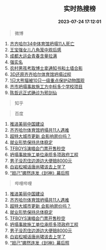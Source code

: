 <div align="center"><h2>实时热搜榜</h2><h4>2023-07-24 17:12:01</h4></div>

> 微博  

1. [齐齐哈尔34中体育馆坍塌11人死亡](https://s.weibo.com/weibo?q=%23%E9%BD%90%E9%BD%90%E5%93%88%E5%B0%9434%E4%B8%AD%E4%BD%93%E8%82%B2%E9%A6%86%E5%9D%8D%E5%A1%8C11%E4%BA%BA%E6%AD%BB%E4%BA%A1%23&t=31&band_rank=1&Refer=top)<br />
2. [王宝强女儿八角笼中观后感](https://s.weibo.com/weibo?q=%23%E7%8E%8B%E5%AE%9D%E5%BC%BA%E5%A5%B3%E5%84%BF%E5%85%AB%E8%A7%92%E7%AC%BC%E4%B8%AD%E8%A7%82%E5%90%8E%E6%84%9F%23&t=31&band_rank=2&Refer=top)<br />
3. [成都大运会青春含量拉满](https://s.weibo.com/weibo?q=%23%E6%88%90%E9%83%BD%E5%A4%A7%E8%BF%90%E4%BC%9A%E9%9D%92%E6%98%A5%E5%90%AB%E9%87%8F%E6%8B%89%E6%BB%A1%23&t=31&band_rank=3&Refer=top)<br />
4. [强实名](https://s.weibo.com/weibo?q=%E5%BC%BA%E5%AE%9E%E5%90%8D&t=31&band_rank=4&Refer=top)<br />
5. [农村男孩考取博士拿通知书和土墙合影](https://s.weibo.com/weibo?q=%23%E5%86%9C%E6%9D%91%E7%94%B7%E5%AD%A9%E8%80%83%E5%8F%96%E5%8D%9A%E5%A3%AB%E6%8B%BF%E9%80%9A%E7%9F%A5%E4%B9%A6%E5%92%8C%E5%9C%9F%E5%A2%99%E5%90%88%E5%BD%B1%23&t=31&band_rank=5&Refer=top)<br />
6. [3D还原齐齐哈尔体育馆坍塌过程](https://s.weibo.com/weibo?q=%233D%E8%BF%98%E5%8E%9F%E9%BD%90%E9%BD%90%E5%93%88%E5%B0%94%E4%BD%93%E8%82%B2%E9%A6%86%E5%9D%8D%E5%A1%8C%E8%BF%87%E7%A8%8B%23&t=31&band_rank=6&Refer=top)<br />
7. [1只大熊猫被10只一级重点保护动物围观](https://s.weibo.com/weibo?q=%231%E5%8F%AA%E5%A4%A7%E7%86%8A%E7%8C%AB%E8%A2%AB10%E5%8F%AA%E4%B8%80%E7%BA%A7%E9%87%8D%E7%82%B9%E4%BF%9D%E6%8A%A4%E5%8A%A8%E7%89%A9%E5%9B%B4%E8%A7%82%23&t=31&band_rank=7&Refer=top)<br />
8. [齐市坍塌事故施工方中标多个学校项目](https://s.weibo.com/weibo?q=%23%E9%BD%90%E5%B8%82%E5%9D%8D%E5%A1%8C%E4%BA%8B%E6%95%85%E6%96%BD%E5%B7%A5%E6%96%B9%E4%B8%AD%E6%A0%87%E5%A4%9A%E4%B8%AA%E5%AD%A6%E6%A0%A1%E9%A1%B9%E7%9B%AE%23&t=31&band_rank=8&Refer=top)<br />
9. [陈哲远正式确诊为邪剑仙](https://s.weibo.com/weibo?q=%23%E9%99%88%E5%93%B2%E8%BF%9C%E6%AD%A3%E5%BC%8F%E7%A1%AE%E8%AF%8A%E4%B8%BA%E9%82%AA%E5%89%91%E4%BB%99%23&t=31&band_rank=9&Refer=top)<br />

> 知乎  


> 百度  

1. [推进美丽中国建设](https://www.baidu.com/s?wd=%E6%8E%A8%E8%BF%9B%E7%BE%8E%E4%B8%BD%E4%B8%AD%E5%9B%BD%E5%BB%BA%E8%AE%BE&sa=fyb_news&rsv_dl=fyb_news)<br />
2. [齐齐哈尔体育馆坍塌共11人遇难](https://www.baidu.com/s?wd=%E9%BD%90%E9%BD%90%E5%93%88%E5%B0%94%E4%BD%93%E8%82%B2%E9%A6%86%E5%9D%8D%E5%A1%8C%E5%85%B111%E4%BA%BA%E9%81%87%E9%9A%BE&sa=fyb_news&rsv_dl=fyb_news)<br />
3. [超特大城市更新 会影响房价吗？](https://www.baidu.com/s?wd=%E8%B6%85%E7%89%B9%E5%A4%A7%E5%9F%8E%E5%B8%82%E6%9B%B4%E6%96%B0+%E4%BC%9A%E5%BD%B1%E5%93%8D%E6%88%BF%E4%BB%B7%E5%90%97%EF%BC%9F&sa=fyb_news&rsv_dl=fyb_news)<br />
4. [就业形势保持总体稳定](https://www.baidu.com/s?wd=%E5%B0%B1%E4%B8%9A%E5%BD%A2%E5%8A%BF%E4%BF%9D%E6%8C%81%E6%80%BB%E4%BD%93%E7%A8%B3%E5%AE%9A&sa=fyb_news&rsv_dl=fyb_news)<br />
5. [TFBOYS演唱会门票开售秒空](https://www.baidu.com/s?wd=TFBOYS%E6%BC%94%E5%94%B1%E4%BC%9A%E9%97%A8%E7%A5%A8%E5%BC%80%E5%94%AE%E7%A7%92%E7%A9%BA&sa=fyb_news&rsv_dl=fyb_news)<br />
6. [坍塌事故施工单位承揽多项政府工程](https://www.baidu.com/s?wd=%E5%9D%8D%E5%A1%8C%E4%BA%8B%E6%95%85%E6%96%BD%E5%B7%A5%E5%8D%95%E4%BD%8D%E6%89%BF%E6%8F%BD%E5%A4%9A%E9%A1%B9%E6%94%BF%E5%BA%9C%E5%B7%A5%E7%A8%8B&sa=fyb_news&rsv_dl=fyb_news)<br />
7. [男子没忍住边游边大便赔8000元](https://www.baidu.com/s?wd=%E7%94%B7%E5%AD%90%E6%B2%A1%E5%BF%8D%E4%BD%8F%E8%BE%B9%E6%B8%B8%E8%BE%B9%E5%A4%A7%E4%BE%BF%E8%B5%948000%E5%85%83&sa=fyb_news&rsv_dl=fyb_news)<br />
8. [白岩松喊话唐尚珺该去上学了](https://www.baidu.com/s?wd=%E7%99%BD%E5%B2%A9%E6%9D%BE%E5%96%8A%E8%AF%9D%E5%94%90%E5%B0%9A%E7%8F%BA%E8%AF%A5%E5%8E%BB%E4%B8%8A%E5%AD%A6%E4%BA%86&sa=fyb_news&rsv_dl=fyb_news)<br />
9. [“妲己”娜然连发《封神》幕后照](https://www.baidu.com/s?wd=%E2%80%9C%E5%A6%B2%E5%B7%B1%E2%80%9D%E5%A8%9C%E7%84%B6%E8%BF%9E%E5%8F%91%E3%80%8A%E5%B0%81%E7%A5%9E%E3%80%8B%E5%B9%95%E5%90%8E%E7%85%A7&sa=fyb_news&rsv_dl=fyb_news)<br />

> 哔哩哔哩  

1. [推进美丽中国建设](https://www.baidu.com/s?wd=%E6%8E%A8%E8%BF%9B%E7%BE%8E%E4%B8%BD%E4%B8%AD%E5%9B%BD%E5%BB%BA%E8%AE%BE&sa=fyb_news&rsv_dl=fyb_news)<br />
2. [齐齐哈尔体育馆坍塌共11人遇难](https://www.baidu.com/s?wd=%E9%BD%90%E9%BD%90%E5%93%88%E5%B0%94%E4%BD%93%E8%82%B2%E9%A6%86%E5%9D%8D%E5%A1%8C%E5%85%B111%E4%BA%BA%E9%81%87%E9%9A%BE&sa=fyb_news&rsv_dl=fyb_news)<br />
3. [超特大城市更新 会影响房价吗？](https://www.baidu.com/s?wd=%E8%B6%85%E7%89%B9%E5%A4%A7%E5%9F%8E%E5%B8%82%E6%9B%B4%E6%96%B0+%E4%BC%9A%E5%BD%B1%E5%93%8D%E6%88%BF%E4%BB%B7%E5%90%97%EF%BC%9F&sa=fyb_news&rsv_dl=fyb_news)<br />
4. [就业形势保持总体稳定](https://www.baidu.com/s?wd=%E5%B0%B1%E4%B8%9A%E5%BD%A2%E5%8A%BF%E4%BF%9D%E6%8C%81%E6%80%BB%E4%BD%93%E7%A8%B3%E5%AE%9A&sa=fyb_news&rsv_dl=fyb_news)<br />
5. [TFBOYS演唱会门票开售秒空](https://www.baidu.com/s?wd=TFBOYS%E6%BC%94%E5%94%B1%E4%BC%9A%E9%97%A8%E7%A5%A8%E5%BC%80%E5%94%AE%E7%A7%92%E7%A9%BA&sa=fyb_news&rsv_dl=fyb_news)<br />
6. [坍塌事故施工单位承揽多项政府工程](https://www.baidu.com/s?wd=%E5%9D%8D%E5%A1%8C%E4%BA%8B%E6%95%85%E6%96%BD%E5%B7%A5%E5%8D%95%E4%BD%8D%E6%89%BF%E6%8F%BD%E5%A4%9A%E9%A1%B9%E6%94%BF%E5%BA%9C%E5%B7%A5%E7%A8%8B&sa=fyb_news&rsv_dl=fyb_news)<br />
7. [男子没忍住边游边大便赔8000元](https://www.baidu.com/s?wd=%E7%94%B7%E5%AD%90%E6%B2%A1%E5%BF%8D%E4%BD%8F%E8%BE%B9%E6%B8%B8%E8%BE%B9%E5%A4%A7%E4%BE%BF%E8%B5%948000%E5%85%83&sa=fyb_news&rsv_dl=fyb_news)<br />
8. [白岩松喊话唐尚珺该去上学了](https://www.baidu.com/s?wd=%E7%99%BD%E5%B2%A9%E6%9D%BE%E5%96%8A%E8%AF%9D%E5%94%90%E5%B0%9A%E7%8F%BA%E8%AF%A5%E5%8E%BB%E4%B8%8A%E5%AD%A6%E4%BA%86&sa=fyb_news&rsv_dl=fyb_news)<br />
9. [“妲己”娜然连发《封神》幕后照](https://www.baidu.com/s?wd=%E2%80%9C%E5%A6%B2%E5%B7%B1%E2%80%9D%E5%A8%9C%E7%84%B6%E8%BF%9E%E5%8F%91%E3%80%8A%E5%B0%81%E7%A5%9E%E3%80%8B%E5%B9%95%E5%90%8E%E7%85%A7&sa=fyb_news&rsv_dl=fyb_news)<br />
